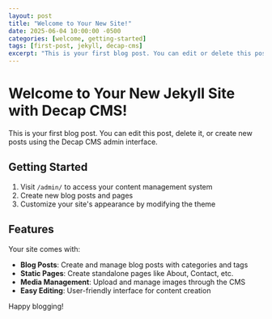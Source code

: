 ```yaml
---
layout: post
title: "Welcome to Your New Site!"
date: 2025-06-04 10:00:00 -0500
categories: [welcome, getting-started]
tags: [first-post, jekyll, decap-cms]
excerpt: "This is your first blog post. You can edit or delete this post and create new ones using the Decap CMS admin interface."
---
```


# Welcome to Your New Jekyll Site with Decap CMS!

This is your first blog post. You can edit this post, delete it, or create new posts using the Decap CMS admin interface.

## Getting Started

1. Visit `/admin/` to access your content management system
2. Create new blog posts and pages
3. Customize your site's appearance by modifying the theme

## Features

Your site comes with:

- **Blog Posts**: Create and manage blog posts with categories and tags
- **Static Pages**: Create standalone pages like About, Contact, etc.
- **Media Management**: Upload and manage images through the CMS
- **Easy Editing**: User-friendly interface for content creation

Happy blogging!
